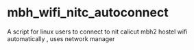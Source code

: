 # mbh_wifi_nitc_autoconnect
 A script for linux users to connect to nit calicut mbh2 hostel wifi automatically , uses network manager
